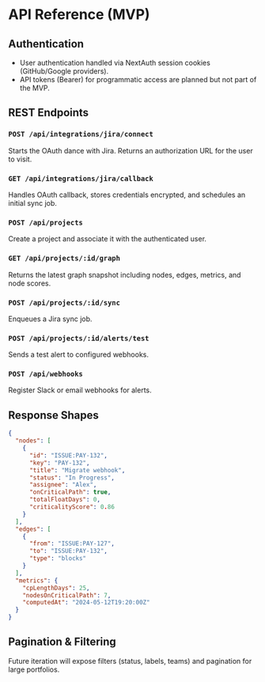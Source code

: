 # API Reference (MVP)

## Authentication

- User authentication handled via NextAuth session cookies (GitHub/Google providers).
- API tokens (Bearer) for programmatic access are planned but not part of the MVP.

## REST Endpoints

### `POST /api/integrations/jira/connect`
Starts the OAuth dance with Jira. Returns an authorization URL for the user to visit.

### `GET /api/integrations/jira/callback`
Handles OAuth callback, stores credentials encrypted, and schedules an initial sync job.

### `POST /api/projects`
Create a project and associate it with the authenticated user.

### `GET /api/projects/:id/graph`
Returns the latest graph snapshot including nodes, edges, metrics, and node scores.

### `POST /api/projects/:id/sync`
Enqueues a Jira sync job.

### `POST /api/projects/:id/alerts/test`
Sends a test alert to configured webhooks.

### `POST /api/webhooks`
Register Slack or email webhooks for alerts.

## Response Shapes

```json
{
  "nodes": [
    {
      "id": "ISSUE:PAY-132",
      "key": "PAY-132",
      "title": "Migrate webhook",
      "status": "In Progress",
      "assignee": "Alex",
      "onCriticalPath": true,
      "totalFloatDays": 0,
      "criticalityScore": 0.86
    }
  ],
  "edges": [
    {
      "from": "ISSUE:PAY-127",
      "to": "ISSUE:PAY-132",
      "type": "blocks"
    }
  ],
  "metrics": {
    "cpLengthDays": 25,
    "nodesOnCriticalPath": 7,
    "computedAt": "2024-05-12T19:20:00Z"
  }
}
```

## Pagination & Filtering

Future iteration will expose filters (status, labels, teams) and pagination for large portfolios.
